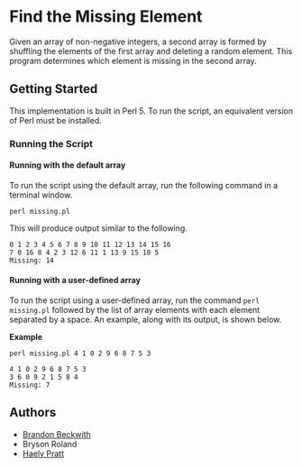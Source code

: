 # Find the Missing Element

Given an array of non-negative integers, a second array is formed by shuffling the elements of the first array and deleting a random element. This program determines which element is missing in the second array.

## Getting Started

This implementation is built in Perl 5. To run the script, an equivalent version of Perl must be installed.

### Running the Script

#### Running with the default array

To run the script using the default array, run the following command in a terminal window.

```
perl missing.pl
```

This will produce output similar to the following.

```
0 1 2 3 4 5 6 7 8 9 10 11 12 13 14 15 16
7 0 16 8 4 2 3 12 6 11 1 13 9 15 10 5
Missing: 14
```

#### Running with a user-defined array

To run the script using a user-defined array, run the command `perl missing.pl` followed by the list of array elements with each element separated by a space. An example, along with its output, is shown below.

**Example**

```
perl missing.pl 4 1 0 2 9 6 8 7 5 3

4 1 0 2 9 6 8 7 5 3
3 6 0 9 2 1 5 8 4
Missing: 7
```

## Authors

* [Brandon Beckwith](https://github.com/bbeckwi2)
* Bryson Roland
* [Haely Pratt](https://github.com/haelypratt)